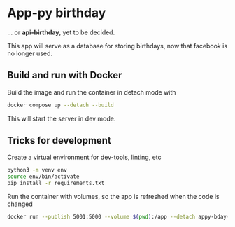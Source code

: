 # App-py birthday

... or **api-birthday**, yet to be decided.

This app will serve as a database for storing birthdays, now that facebook is no longer used.

## Build and run with Docker

Build the image and run the container in detach mode with

```bash
docker compose up --detach --build
```

This will start the server in dev mode.

## Tricks for development

Create a virtual environment for dev-tools, linting, etc 

```bash
python3 -m venv env
source env/bin/activate
pip install -r requirements.txt
```


Run the container with volumes, so the app is refreshed when the code is changed

```bash
docker run --publish 5001:5000 --volume $(pwd):/app --detach appy-bday-image
```
